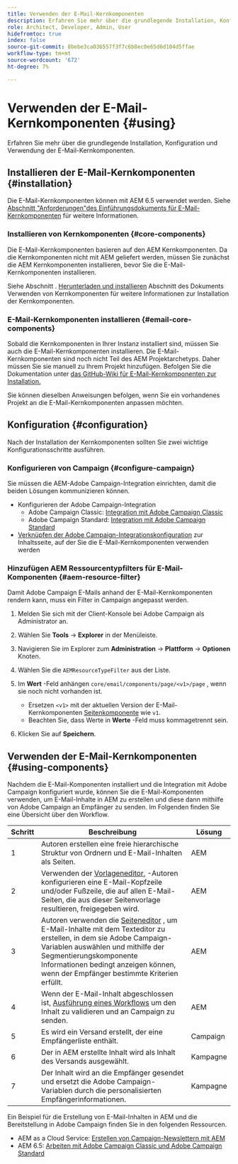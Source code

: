```yaml
---
title: Verwenden der E-Mail-Kernkomponenten
description: Erfahren Sie mehr über die grundlegende Installation, Konfiguration und Verwendung der E-Mail-Kernkomponenten.
role: Architect, Developer, Admin, User
hidefromtoc: true
index: false
source-git-commit: 8bebe3ca036557f3f7c6b8ec0e65d6d104d5ffae
workflow-type: tm+mt
source-wordcount: '672'
ht-degree: 7%

---
```



# Verwenden der E-Mail-Kernkomponenten {#using}

Erfahren Sie mehr über die grundlegende Installation, Konfiguration und Verwendung der E-Mail-Kernkomponenten.

## Installieren der E-Mail-Kernkomponenten {#installation}

Die E-Mail-Kernkomponenten können mit AEM 6.5 verwendet werden. Siehe [Abschnitt &quot;Anforderungen&quot;des Einführungsdokuments für E-Mail-Kernkomponenten](introduction.md#requirements) für weitere Informationen.

### Installieren von Kernkomponenten {#core-components}

Die E-Mail-Kernkomponenten basieren auf den AEM Kernkomponenten. Da die Kernkomponenten nicht mit AEM geliefert werden, müssen Sie zunächst die AEM Kernkomponenten installieren, bevor Sie die E-Mail-Kernkomponenten installieren.

Siehe Abschnitt . [Herunterladen und installieren](/help/get-started/using.md#download-and-install) Abschnitt des Dokuments Verwenden von Kernkomponenten für weitere Informationen zur Installation der Kernkomponenten.

### E-Mail-Kernkomponenten installieren {#email-core-components}

Sobald die Kernkomponenten in Ihrer Instanz installiert sind, müssen Sie auch die E-Mail-Kernkomponenten installieren. Die E-Mail-Kernkomponenten sind noch nicht Teil des AEM Projektarchetyps. Daher müssen Sie sie manuell zu Ihrem Projekt hinzufügen. Befolgen Sie die Dokumentation unter [das GitHub-Wiki für E-Mail-Kernkomponenten zur Installation.](https://github.com/adobe/aem-core-email-components/wiki/Adding-to-Existing-Project)

Sie können dieselben Anweisungen befolgen, wenn Sie ein vorhandenes Projekt an die E-Mail-Kernkomponenten anpassen möchten.

## Konfiguration {#configuration}

Nach der Installation der Kernkomponenten sollten Sie zwei wichtige Konfigurationsschritte ausführen.

### Konfigurieren von Campaign {#configure-campaign}

Sie müssen die AEM-Adobe Campaign-Integration einrichten, damit die beiden Lösungen kommunizieren können.

* Konfigurieren der Adobe Campaign-Integration
   * Adobe Campaign Classic: [Integration mit Adobe Campaign Classic](https://experienceleague.adobe.com/docs/experience-manager-65/administering/integration/campaignonpremise.html)
   * Adobe Campaign Standard: [Integration mit Adobe Campaign Standard](https://experienceleague.adobe.com/docs/experience-manager-65/administering/integration/campaignstandard.html)
* [Verknüpfen der Adobe Campaign-Integrationskonfiguration](/help/email/components/page.md#cloud-services-tab) zur Inhaltsseite, auf der Sie die E-Mail-Kernkomponenten verwenden werden

### Hinzufügen AEM Ressourcentypfilters für E-Mail-Komponenten {#aem-resource-filter}

Damit Adobe Campaign E-Mails anhand der E-Mail-Kernkomponenten rendern kann, muss ein Filter in Campaign angepasst werden.

1. Melden Sie sich mit der Client-Konsole bei Adobe Campaign als Administrator an.

1. Wählen Sie **Tools** -> **Explorer** in der Menüleiste.

1. Navigieren Sie im Explorer zum **Administration** -> **Plattform** -> **Optionen** Knoten.

1. Wählen Sie die `AEMResourceTypeFilter` aus der Liste.

1. Im **Wert** -Feld anhängen `core/email/components/page/<v1>/page` , wenn sie noch nicht vorhanden ist.

   * Ersetzen `<v1>` mit der aktuellen Version der E-Mail-Kernkomponenten [Seitenkomponente](/help/email/components/page.md) wie `v1`.
   * Beachten Sie, dass Werte in **Werte** -Feld muss kommagetrennt sein.

1. Klicken Sie auf **Speichern**.

## Verwenden der E-Mail-Kernkomponenten {#using-components}

Nachdem die E-Mail-Komponenten installiert und die Integration mit Adobe Campaign konfiguriert wurde, können Sie die E-Mail-Komponenten verwenden, um E-Mail-Inhalte in AEM zu erstellen und diese dann mithilfe von Adobe Campaign an Empfänger zu senden. Im Folgenden finden Sie eine Übersicht über den Workflow.

| Schritt | Beschreibung | Lösung |
|---|---|---|
| 1 | Autoren erstellen eine freie hierarchische Struktur von Ordnern und E-Mail-Inhalten als Seiten. | AEM |
| 2 | Verwenden der [Vorlageneditor,](https://experienceleague.adobe.com/docs/experience-manager-cloud-service/sites/authoring/features/templates.html?lang=de) -Autoren konfigurieren eine E-Mail-Kopfzeile und/oder Fußzeile, die auf allen E-Mail-Seiten, die aus dieser Seitenvorlage resultieren, freigegeben wird. | AEM |
| 3 | Autoren verwenden die [Seiteneditor](https://experienceleague.adobe.com/docs/experience-manager-cloud-service/content/sites/authoring/fundamentals/editing-content.html) , um E-Mail-Inhalte mit dem Texteditor zu erstellen, in dem sie Adobe Campaign-Variablen auswählen und mithilfe der Segmentierungskomponente Informationen bedingt anzeigen können, wenn der Empfänger bestimmte Kriterien erfüllt. | AEM |
| 4 | Wenn der E-Mail-Inhalt abgeschlossen ist, [Ausführung eines Workflows](https://experienceleague.adobe.com/docs/experience-manager-cloud-service/content/sites/authoring/workflows/overview.html) um den Inhalt zu validieren und an Campaign zu senden. | AEM |
| 5 | Es wird ein Versand erstellt, der eine Empfängerliste enthält. | Campaign |
| 6 | Der in AEM erstellte Inhalt wird als Inhalt des Versands ausgewählt. | Kampagne |
| 7 | Der Inhalt wird an die Empfänger gesendet und ersetzt die Adobe Campaign-Variablen durch die personalisierten Empfängerinformationen. | Kampagne |

Ein Beispiel für die Erstellung von E-Mail-Inhalten in AEM und die Bereitstellung in Adobe Campaign finden Sie in den folgenden Ressourcen.

* AEM as a Cloud Service: [Erstellen von Campaign-Newslettern mit AEM](https://experienceleague.adobe.com/docs/experience-manager-cloud-service/content/sites/authoring/campaign/creating-newsletters.html)
* AEM 6.5: [Arbeiten mit Adobe Campaign Classic und Adobe Campaign Standard](https://experienceleague.adobe.com/docs/experience-manager-65/authoring/aem-adobe-campaign/campaign.html)

